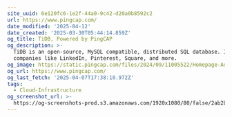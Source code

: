 ```yaml
---
site_uuid: 6e120fc6-1e2f-44a0-9c42-d20a0b8592c2
url: https://www.pingcap.com/
date_modified: '2025-04-12'
date_created: '2025-03-30T05:44:14.859Z'
og_title: TiDB, Powered by PingCAP
og_description: >-
  TiDB is an open-source, MySQL compatible, distributed SQL database. It powers
  companies like LinkedIn, Pinterest, Square, and more.
og_image: https://static.pingcap.com/files/2024/09/11005522/Homepage-Ad.png
og_url: https://www.pingcap.com/
og_last_fetch: '2025-04-07T17:38:10.972Z'
tags:
  - Cloud-Infrastructure
og_screenshot_url: >-
  https://og-screenshots-prod.s3.amazonaws.com/1920x1080/80/false/2ab2b7ad55bca1ca743f5820011f3209b204e64c9c45a7111cc28bb62e45eba0.jpeg
---
```



















































